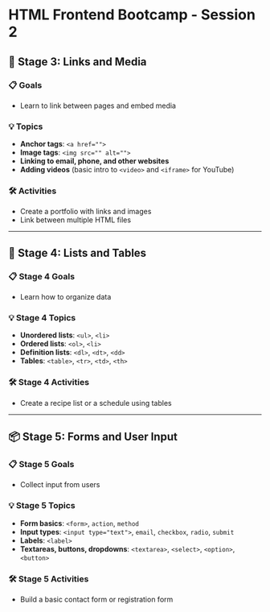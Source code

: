 # HTML Frontend Bootcamp - Session 2

## 🔗 Stage 3: Links and Media

### 📋 Goals

- Learn to link between pages and embed media

### 💡 Topics

- **Anchor tags**: `<a href="">`
- **Image tags**: `<img src="" alt="">`
- **Linking to email, phone, and other websites**
- **Adding videos** (basic intro to `<video>` and `<iframe>` for YouTube)

### 🛠 Activities

- Create a portfolio with links and images
- Link between multiple HTML files

---

## 🧱 Stage 4: Lists and Tables

### 📋 Stage 4 Goals

- Learn how to organize data

### 💡 Stage 4 Topics

- **Unordered lists**: `<ul>`, `<li>`
- **Ordered lists**: `<ol>`, `<li>`
- **Definition lists**: `<dl>`, `<dt>`, `<dd>`
- **Tables**: `<table>`, `<tr>`, `<td>`, `<th>`

### 🛠 Stage 4 Activities

- Create a recipe list or a schedule using tables

---

## 📦 Stage 5: Forms and User Input

### 📋 Stage 5 Goals

- Collect input from users

### 💡 Stage 5 Topics

- **Form basics**: `<form>`, `action`, `method`
- **Input types**: `<input type="text">`, `email`, `checkbox`, `radio`, `submit`
- **Labels**: `<label>`
- **Textareas, buttons, dropdowns**: `<textarea>`, `<select>`, `<option>`, `<button>`

### 🛠 Stage 5 Activities

- Build a basic contact form or registration form
